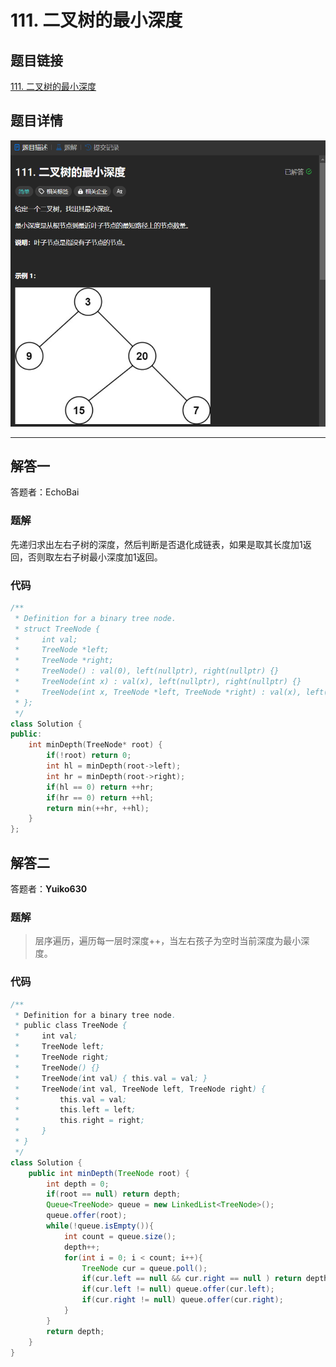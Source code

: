 # 111. 二叉树的最小深度
## 题目链接  
[111. 二叉树的最小深度](https://leetcode.cn/problems/minimum-depth-of-binary-tree/description/)
## 题目详情
![题目图片](Img/111.png)

***
## 解答一
答题者：EchoBai

### 题解
先递归求出左右子树的深度，然后判断是否退化成链表，如果是取其长度加1返回，否则取左右子树最小深度加1返回。

### 代码
``` cpp
/**
 * Definition for a binary tree node.
 * struct TreeNode {
 *     int val;
 *     TreeNode *left;
 *     TreeNode *right;
 *     TreeNode() : val(0), left(nullptr), right(nullptr) {}
 *     TreeNode(int x) : val(x), left(nullptr), right(nullptr) {}
 *     TreeNode(int x, TreeNode *left, TreeNode *right) : val(x), left(left), right(right) {}
 * };
 */
class Solution {
public:
    int minDepth(TreeNode* root) {
        if(!root) return 0;
        int hl = minDepth(root->left);
        int hr = minDepth(root->right);
        if(hl == 0) return ++hr;
        if(hr == 0) return ++hl;
        return min(++hr, ++hl);
    }
};
```

## 解答二
答题者：**Yuiko630**

### 题解
>层序遍历，遍历每一层时深度++，当左右孩子为空时当前深度为最小深度。

### 代码
``` Java
/**
 * Definition for a binary tree node.
 * public class TreeNode {
 *     int val;
 *     TreeNode left;
 *     TreeNode right;
 *     TreeNode() {}
 *     TreeNode(int val) { this.val = val; }
 *     TreeNode(int val, TreeNode left, TreeNode right) {
 *         this.val = val;
 *         this.left = left;
 *         this.right = right;
 *     }
 * }
 */
class Solution {
    public int minDepth(TreeNode root) {
        int depth = 0;
        if(root == null) return depth;
        Queue<TreeNode> queue = new LinkedList<TreeNode>();
        queue.offer(root);
        while(!queue.isEmpty()){
            int count = queue.size();
            depth++;
            for(int i = 0; i < count; i++){
                TreeNode cur = queue.poll();
                if(cur.left == null && cur.right == null ) return depth;
                if(cur.left != null) queue.offer(cur.left);
                if(cur.right != null) queue.offer(cur.right);
            }
        }
        return depth;
    }
}
```
